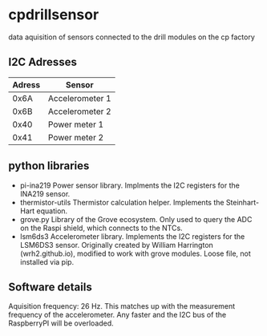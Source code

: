 # cpdrillsensor

data aquisition of sensors connected to the drill modules on the cp factory

## I2C Adresses

| Adress | Sensor |
| --- | --- |
| 0x6A | Accelerometer 1 |
| 0x6B | Accelerometer 2 |
| 0x40 | Power meter 1 |
| 0x41 | Power meter 2 |

## python libraries

- pi-ina219
    Power sensor library. Implments the I2C registers for the INA219 sensor.
- thermistor-utils
    Thermistor calculation helper. Implements the Steinhart-Hart equation.
- grove\.py
    Library of the Grove ecosystem. Only used to query the ADC on the Raspi shield, which connects to the NTCs.
- lsm6ds3
    Accelerometer library. Implements the I2C registers for the LSM6DS3 sensor. Originally created by William Harrington (wrh2.github.io), modified to work with grove modules. Loose file, not installed via pip.


## Software details

Aquisition frequency: 26 Hz. This matches up with the measurement frequency of the accelerometer. Any faster and the I2C bus of the RaspberryPI will be overloaded.
